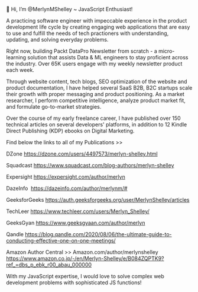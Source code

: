 👋 Hi, I’m @MerlynMShelley ~ JavaScript Enthusiast!

A practicing software engineer with impeccable experience in the product development life cycle by creating engaging web applications that are easy to use and fulfill the needs of tech practioners with understanding, updating, and solving everyday problems.

Right now, building Packt DataPro Newsletter from scratch - a micro-learning solution that assists Data & ML engineers to stay proficient across the industry. Over 65K users engage with my weekly newsletter product each week.

Through website content, tech blogs, SEO optimization of the website and product documentation, I have helped several SaaS B2B, B2C startups scale their growth with proper messaging and product positioning. As a market researcher, I perform competitive intelligence, analyze product market fit, and formulate go-to-market strategies.

Over the course of my early freelance career, I have published over 150 technical articles on several developers' platforms, in addition to 12 Kindle Direct Publishing (KDP) ebooks on Digital Marketing.
      
Find below the links to all of my Publications >>  

DZone
https://dzone.com/users/4497573/merlyn-shelley.html

Squadcast
https://www.squadcast.com/blog-authors/merlyn-shelley

Expersight
https://expersight.com/author/merlyn

DazeInfo 
https://dazeinfo.com/author/merlynm/#

GeeksforGeeks
https://auth.geeksforgeeks.org/user/MerlynShelley/articles

TechLeer
https://www.techleer.com/users/Merlyn_Shelley/

GeeksGyan
https://www.geeksgyaan.com/author/merlyn

Qandle
https://blog.qandle.com/2020/08/06/the-ultimate-guide-to-conducting-effective-one-on-one-meetings/

Amazon Author Central >>
Amazon.com/author/merlynshelley
https://www.amazon.co.jp/-/en/Merlyn-Shelley/e/B084ZQPTK9?ref_=dbs_p_ebk_r00_abau_000000

With my JavaScript expertise, I would love to solve complex web development problems with sophisticated JS functions! 

<!---
MerlynMShelley/MerlynMShelley is a ✨ special ✨ repository because its `README.md` (this file) appears on your GitHub profile.
You can click the Preview link to take a look at your changes.
--->
